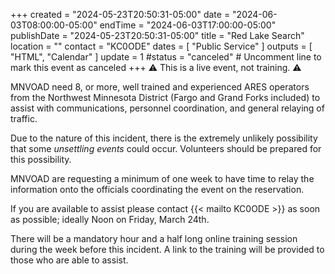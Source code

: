 +++
created = "2024-05-23T20:50:31-05:00"
date = "2024-06-03T08:00:00-05:00"
endTime = "2024-06-03T17:00:00-05:00"
publishDate = "2024-05-23T20:50:31-05:00"
title = "Red Lake Search"
location = ""
contact = "KC0ODE"
dates = [ "Public Service" ]
outputs = [ "HTML", "Calendar" ]
update = 1
#status = "canceled"	# Uncomment line to mark this event as canceled	
+++
:warning: This is a live event, not training. :warning:

MNVOAD need 8, or more, well trained and experienced ARES operators
from the Northwest Minnesota District (Fargo and Grand Forks included)
to assist with communications, personnel coordination, and general
relaying of traffic.

Due to the nature of this incident, there is the extremely unlikely
possibility that some *unsettling events* could occur. Volunteers should be
prepared for this possibility. 

MNVOAD are requesting a minimum of one week to have time to relay
the information onto the officials coordinating the event on the
reservation.

If you are available to assist please contact {{< mailto KC0ODE >}} as
soon as possible; ideally Noon on Friday, March 24th.

There will be a mandatory hour and a half long online training session
during the week before this incident. A link to the training will be
provided to those who are able to assist.
